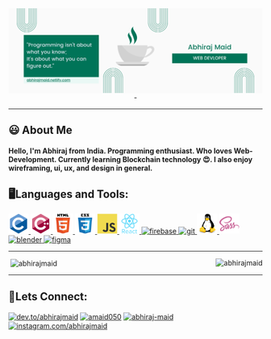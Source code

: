 <img align="right" alt="Banner" src="https://raw.githubusercontent.com/Abhirajmaid/Abhirajmaid/main/Copy%20of%20Unnamed%20Design%20(1).png" width="1500"/>

<p align="center">-</p>
<hr/>
<h2> 😃 About Me </h2>
<h4 align="left" color="#6beb34">Hello, I'm Abhiraj from India.
Programming enthusiast. Who loves Web-Development. Currently learning Blockchain technology 😍. I also enjoy wireframing, ui, ux, and design in general.</h4>

<!--<p align="left"> <a href="https://twitter.com/amaid050" target="blank"><img src="https://img.shields.io/twitter/follow/amaid050?logo=twitter&style=for-the-badge" alt="amaid050" /></a> </p>
-->

<h2 align="left">🖥️Languages and Tools:</h2>
<p align="left">  <a href="https://www.cprogramming.com/" target="_blank" rel="noreferrer"> <img src="https://raw.githubusercontent.com/devicons/devicon/master/icons/c/c-original.svg" alt="c" width="40" height="40"/> </a> <a href="https://www.w3schools.com/cpp/" target="_blank" rel="noreferrer"> <img src="https://raw.githubusercontent.com/devicons/devicon/master/icons/cplusplus/cplusplus-original.svg" alt="cplusplus" width="40" height="40"/> </a> <a href="https://www.w3.org/html/" target="_blank" rel="noreferrer"> <img src="https://raw.githubusercontent.com/devicons/devicon/master/icons/html5/html5-original-wordmark.svg" alt="html5" width="40" height="40"/> </a> <a href="https://www.w3schools.com/css/" target="_blank" rel="noreferrer"> <img src="https://raw.githubusercontent.com/devicons/devicon/master/icons/css3/css3-original-wordmark.svg" alt="css3" width="40" height="40"/> </a><a href="https://developer.mozilla.org/en-US/docs/Web/JavaScript" target="_blank" rel="noreferrer"> <img src="https://raw.githubusercontent.com/devicons/devicon/master/icons/javascript/javascript-original.svg" alt="javascript" width="40" height="40"/> </a><a href="https://reactjs.org/" target="_blank" rel="noreferrer"> <img src="https://raw.githubusercontent.com/devicons/devicon/master/icons/react/react-original-wordmark.svg" alt="react" width="40" height="40"/> </a><a href="https://firebase.google.com/" target="_blank" rel="noreferrer"> <img src="https://www.vectorlogo.zone/logos/firebase/firebase-icon.svg" alt="firebase" width="40" height="40"/> </a> <a href="https://git-scm.com/" target="_blank" rel="noreferrer"> <img src="https://www.vectorlogo.zone/logos/git-scm/git-scm-icon.svg" alt="git" width="40" height="40"/> </a>  <a href="https://www.linux.org/" target="_blank" rel="noreferrer"> <img src="https://raw.githubusercontent.com/devicons/devicon/master/icons/linux/linux-original.svg" alt="linux" width="40" height="40"/> </a>  <a href="https://sass-lang.com" target="_blank" rel="noreferrer"> <img src="https://raw.githubusercontent.com/devicons/devicon/master/icons/sass/sass-original.svg" alt="sass" width="40" height="40"/> </a> <a href="https://www.blender.org/" target="_blank" rel="noreferrer"> <img src="https://download.blender.org/branding/community/blender_community_badge_white.svg" alt="blender" width="40" height="40"/> </a> <a href="https://www.figma.com/" target="_blank" rel="noreferrer"> <img src="https://www.vectorlogo.zone/logos/figma/figma-icon.svg" alt="figma" width="40" height="40"/> </a>  </p>


<hr/>

<p><img align="right" src="https://github-readme-stats.vercel.app/api/top-langs?username=abhirajmaid&show_icons=true&locale=en&layout=compact" alt="abhirajmaid" height="60%"/></p>
<p>&nbsp;<img align="center" src="https://github-readme-stats.vercel.app/api?username=abhirajmaid&show_icons=true&locale=en" alt="abhirajmaid" width="50%" </p>

<hr/>
<h2 align="left">🤝Lets Connect:</h2>
<p align="left">
<a href="https://dev.to/dev.to/abhirajmaid" target="blank"><img align="center" src="https://cdn.jsdelivr.net/npm/simple-icons@3.0.1/icons/dev-dot-to.svg" alt="dev.to/abhirajmaid" height="30" width="40" /></a>
<a href="https://twitter.com/amaid050" target="blank"><img align="center" src="https://raw.githubusercontent.com/rahuldkjain/github-profile-readme-generator/master/src/images/icons/Social/twitter.svg" alt="amaid050" height="30" width="40" /></a>
<a href="https://linkedin.com/in/abhiraj-maid" target="blank"><img align="center" src="https://raw.githubusercontent.com/rahuldkjain/github-profile-readme-generator/master/src/images/icons/Social/linked-in-alt.svg" alt="abhiraj-maid" height="30" width="40" /></a>
<a href="https://instagram.com/instagram.com/abhirajmaid" target="blank"><img align="center" src="https://raw.githubusercontent.com/rahuldkjain/github-profile-readme-generator/master/src/images/icons/Social/instagram.svg" alt="instagram.com/abhirajmaid" height="30" width="40" /></a>
</p>




<!-- <h2 align="left">Blogs posts</h2> -->
<!-- BLOG-POST-LIST:START -->
<!-- BLOG-POST-LIST:END -->
